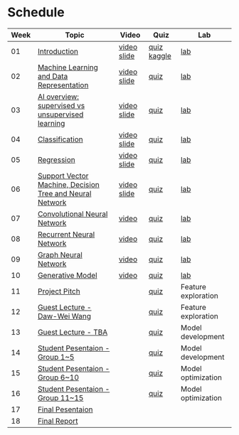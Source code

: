 Schedule
============================

|Week|Topic|Video|Quiz|Lab|
|--|--|--|--|--|
|01|[Introduction](weeks/01.md) | [video](https://www.youtube.com/watch?v=l76tYKxM4iY) [slide](https://docs.google.com/presentation/d/1jQHceJUxmad4FOLLd_9odUMOTYluUsAT2w4WdQO7fUg/edit?usp=sharing) | [quiz](https://forms.gle/MoYQXECTnNAzvZtJ9) [kaggle](https://www.kaggle.com/t/0ab0b4ca1e6c4de38b9fae31ad517613) | [lab](https://www.kaggle.com/c/phys591000-week01/) |
|02|[Machine Learning and Data Representation](weeks/02.md)|  [video](https://youtu.be/1AO7qgqnwX8) [slide](https://docs.google.com/presentation/d/1obXbJOus8o3Tmel2vkVGuZQKJoXSGkDb57pVKvcnXfo/edit?usp=sharing) | [quiz](https://docs.google.com/forms/d/e/1FAIpQLScCJUBmjh1NUTDKkAE3NBjVWFm6nDugzZzUjyFf5ZBHbit_oA/viewform)  | [lab](https://www.kaggle.com/c/phys591000-week02/) |
|03|[AI overview: supervised vs unsupervised learning](weeks/03.md) |  [video](https://www.youtube.com/watch?v=8UDx-CABMRE) [slide](https://docs.google.com/presentation/d/19O0Oqvq4sxv-NJgFCtH4CJtkklAWmkUggI4oL0mfRq4/edit?usp=sharing)| [quiz](https://docs.google.com/forms/d/1_xv3fmwFXun4LE-_mzyOBYEPBtg1I6V-Sh3vADDd15E/viewform?edit_requested=true)  | [lab](https://www.kaggle.com/c/phys591000-week03/) |
|04|[Classification](weeks/04.md) |  [video](https://youtu.be/i2OA8ASbcBc) [slide](https://docs.google.com/presentation/d/1Ktl03Zf7rhNUt3Msl-vC8VKROwLWhjhGKiTJHXjHQc0/edit#slide=id.gc40c71273a_0_0) | [quiz](https://docs.google.com/forms/d/e/1FAIpQLSd0vWa7-fZBaiFvyOX68AHQjIGPmzDFMkEeIcOHcAIM6IhZ4Q/viewform)  | [lab](https://www.kaggle.com/c/phys591000-week04) |
|05|[Regression](weeks/05.md) |   [video](https://www.youtube.com/watch?v=wurNasAhQ-A) [slide](https://docs.google.com/presentation/d/1oAHz1JYLjrIWyCFqmayUlXer1fErpNewHJo_HVoxuLM/edit?usp=sharing) | [quiz](https://docs.google.com/forms/d/e/1FAIpQLSeD-4OKreRL6bxeP47tgGLJYvuL41Ip0Jsq7NmOn-vTviFlfw/viewform)  | [lab](https://www.kaggle.com/c/phys591000-week05) |
|06|[Support Vector Machine, Decision Tree and Neural Network](weeks/06.md) |  [video](https://youtu.be/KwxZlPil-3I) [slide](https://docs.google.com/presentation/d/1u8RIcJgK5dARvEvPdBvKyS9w7imrcghXAjWr1g6fnu4/edit?usp=sharing) | [quiz](https://docs.google.com/forms/d/e/1FAIpQLSenACr_UQ0IeCgSrD3iuzjcgBXe0tyQWG2UCeLVjUWG2EYFdg/viewform)  | [lab](https://www.kaggle.com/c/phys591000-week06) |
|07|[Convolutional Neural Network](weeks/08.md) | [video]() | [quiz]()  | [lab]() |
|08|[Recurrent Neural Network](weeks/09.md) | [video]() | [quiz]()  | [lab]() |
|09|[Graph Neural Network]() |  [video]() | [quiz]()  | [lab]() |
|10|[Generative Model]() |  [video]() | [quiz]()  | [lab]() |
|11|[Project Pitch]() |  | [quiz]()  | Feature exploration | 
|12|[Guest Lecture - Daw-Wei Wang]() |  |  [quiz]()  | Feature exploration |
|13|[Guest Lecture - TBA]() |  |  [quiz]()  | Model development |
|14|[Student Pesentaion - Group 1~5]() |  | [quiz]()  |  Model development  |
|15|[Student Pesentaion - Group 6~10]() |  | [quiz]()  |  Model optimization |
|16|[Student Pesentaion - Group 11~15]() |  | [quiz]() | Model optimization |
|17|[Final Pesentaion]() |  |  |  |
|18|[Final Report]() | | | |
